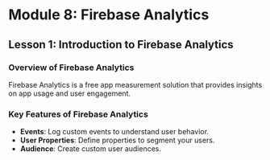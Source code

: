 
# Module 8: Firebase Analytics

## Lesson 1: Introduction to Firebase Analytics

### Overview of Firebase Analytics

Firebase Analytics is a free app measurement solution that provides insights on app usage and user engagement.

### Key Features of Firebase Analytics

- **Events**: Log custom events to understand user behavior.
- **User Properties**: Define properties to segment your users.
- **Audience**: Create custom user audiences.
